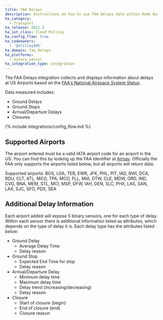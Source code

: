 ```yaml
---
title: FAA Delays
description: Instructions on how to use FAA Delays data within Home Assistant
ha_category:
  - Transport
ha_release: 2021.3
ha_iot_class: Cloud Polling
ha_config_flow: true
ha_codeowners:
  - '@ntilley905'
ha_domain: faa_delays
ha_platforms:
  - binary_sensor
ha_integration_type: integration
---
```


The FAA Delays integration collects and displays information about delays at US Airports based on the
[FAA's National Airspace System Status](https://www.fly.faa.gov/ois/).

Data measured includes:

- Ground Delays
- Ground Stops
- Arrival/Departure Delays
- Closures

{% include integrations/config_flow.md %}

## Supported Airports

The airport entered must be a valid IATA
airport code for an airport in the US. You can find this by looking up the 
FAA Identifier at [Airnav](https://airnav.com/airports/). Officially the FAA
only supports the airports listed below, but all airports will return data.

Supported airports: BOS, LGA, TEB, EWR, JFK, PHL, PIT, IAD, BWI, DCA, RDU,
CLT, ATL, MCO, TPA, MCO, FLL, MIA, DTW, CLE, MDW, ORD, IND, CVG, BNA, MEM,
STL, MCI, MSP, DFW, IAH, DEN, SLC, PHX, LAS, SAN, LAX, SJC, SFO, PDX, SEA

## Additional Delay Information

Each airport added will expose 5 binary sensors, one for each type of delay. Within each sensor there is additional
information listed as attributes, which depends on the type of delay it is. Each delay type has the attributes
listed below:

- Ground Delay
  - Average Delay Time
  - Delay reason
- Ground Stop
  - Expected End Time for stop
  - Delay reason
- Arrival/Departure Delay
  - Minimum delay time
  - Maximum delay time
  - Delay trend (increasing/decreasing)
  - Delay reason
- Closure
  - Start of closure (begin)
  - End of closure (end)
  - Closure reason
